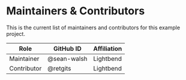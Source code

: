 # Maintainers & Contributors

This is the current list of maintainers and contributors for this example project.

| Role        | GitHub ID   | Affiliation |
|-------------|-------------|-------------|
| Maintainer  | @sean-walsh | Lightbend   |
| Contributor | @retgits    | Lightbend   |